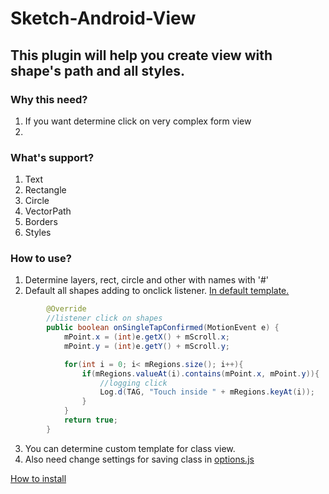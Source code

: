 # Sketch-Android-View
## This plugin will help you create view with shape's path and all styles.

### Why this need?
1. If you want determine click on very complex form view 
2. 

### What's support?
1. Text
2. Rectangle
3. Circle
4. VectorPath
5. Borders
6. Styles


### How to use?
1. Determine layers, rect, circle and other with names with '#'
2. Default all shapes adding to onclick listener. [In default template.](../master/android-custom-view.sketchplugin/Contents/Sketch/templates/scrollView.java)
  ```java
          @Override
          //listener click on shapes
          public boolean onSingleTapConfirmed(MotionEvent e) {
              mPoint.x = (int)e.getX() + mScroll.x;
              mPoint.y = (int)e.getY() + mScroll.y;
  
              for(int i = 0; i< mRegions.size(); i++){
                  if(mRegions.valueAt(i).contains(mPoint.x, mPoint.y)){
                      //logging click
                      Log.d(TAG, "Touch inside " + mRegions.keyAt(i));
                  }
              }
              return true;
          }
  ```
3. You can determine custom template for class view.
4. Also need change settings for saving class in [options.js](../master/android-custom-view.sketchplugin/Contents/Sketch/options.js)

[How to install](http://developer.sketchapp.com/introduction/)
